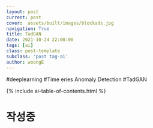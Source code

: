 ```yaml
---
layout: post
current: post
cover:  assets/built/images/blockads.jpg
navigation: True
title: TadGAN
date: 2021-10-24 22:00:00
tags: [ai]
class: post-template
subclass: 'post tag-ai'
author: woongE
---
```

#deeplearning #Time eries Anomaly Detection #TadGAN 


{% include ai-table-of-contents.html %}

# 작성중
